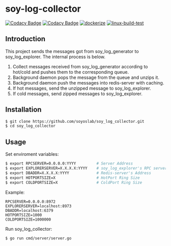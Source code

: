# soy-log-collector
[![Codacy Badge](https://app.codacy.com/project/badge/Grade/7f4951281ac54cd2b75a5c23d1fb9cb5)](https://www.codacy.com/gh/soyoslab/soy_log_collector/dashboard?utm_source=github.com&amp;utm_medium=referral&amp;utm_content=soyoslab/soy_log_collector&amp;utm_campaign=Badge_Grade)
[![Codacy Badge](https://app.codacy.com/project/badge/Coverage/7f4951281ac54cd2b75a5c23d1fb9cb5)](https://www.codacy.com/gh/soyoslab/soy_log_collector/dashboard?utm_source=github.com&utm_medium=referral&utm_content=soyoslab/soy_log_collector&utm_campaign=Badge_Coverage)
[![dockerize](https://github.com/soyoslab/soy_log_collector/actions/workflows/dockerize.yml/badge.svg)](https://github.com/soyoslab/soy_log_collector/actions/workflows/dockerize.yml)
[![linux-build-test](https://github.com/soyoslab/soy_log_collector/actions/workflows/linux-build-test.yml/badge.svg)](https://github.com/soyoslab/soy_log_collector/actions/workflows/linux-build-test.yml)

## Introduction

This project sends the messages got from soy_log_generator to soy_log_explorer.
The internal process is below.
1. Collect messages received from soy_log_generator according to hot/cold and pushes them to the corresponding queue.
2. Background daemon pops the message from the queue and unzips it.
3. Background daemon push the messages into redis-server with caching.
4. If hot messages, send the unzipped message to soy_log_explorer.
5. If cold messages, send zipped messages to soy_log_explorer.

## Installation

```bash
$ git clone https://github.com/soyoslab/soy_log_collector.git
$ cd soy_log_collector
```

## Usage

Set enviroment variables:
```bash
$ export RPCSERVER=0.0.0.0:YYYY			# Server Address
$ export EXPLORERSERVER=X.X.X.X:YYYY    # soy_log_explorer's RPC server Address
$ export DBADDR=X.X.X.X:YYYY			# Redis-server's Address
$ export HOTPORTSIZE=X					# HotPort Ring Size
$ export COLDPORTSIZE=X					# ColdPort Ring Size
```

Example:
```
RPCSERVER=0.0.0.0:8972
EXPLORERSERVER=localhost:8973
DBADDR=localhost:6379
HOTPORTSIZE=1000
COLDPORTSIZE=1000000
```

Run soy_log_collector:
```bash
$ go run cmd/server/server.go
```

